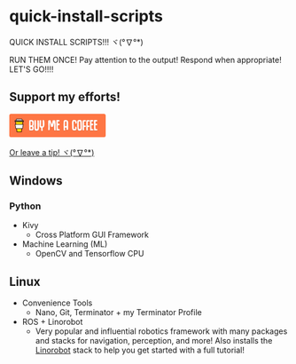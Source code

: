# quick-install-scripts
QUICK INSTALL SCRIPTS!!! ヾ(°∇°*) 

RUN THEM ONCE! Pay attention to the output! Respond when appropriate! LET'S GO!!!!



## Support my efforts!

 [![Yeah! Buy the DRAGON a COFFEE!](./_assets/COFFEE%20BUTTON%20%E3%83%BE(%C2%B0%E2%88%87%C2%B0%5E).png)](https://www.buymeacoffee.com/methylDragon)

[Or leave a tip! ヾ(°∇°*)](https://www.paypal.me/methylDragon)



## Windows

### Python

- Kivy
  - Cross Platform GUI Framework
- Machine Learning (ML)
  - OpenCV and Tensorflow CPU

## Linux

- Convenience Tools
  - Nano, Git, Terminator + my Terminator Profile
- ROS + Linorobot
  - Very popular and influential robotics framework with many packages and stacks for navigation, perception, and more! Also installs the [Linorobot](http://linorobot.org) stack to help you get started with a full tutorial!